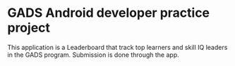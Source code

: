 # GADS Android developer practice project

This application is a Leaderboard that track top learners and skill IQ leaders in the GADS program.
Submission is done through the app.
